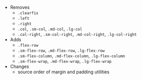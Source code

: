 
- Removes
  - `.clearfix`
  - `.left`
  - `.right`
  - `.col`, `.sm-col`, `.md-col`, `.lg-col`
  - `.col-right`, `.sm-col-right`, `.md-col-right`, `.lg-col-right`
- Adds
  - `.flex-row`
  - `.sm-flex-row`, `.md-flex-row`, `.lg-flex-row`
  - `.sm-flex-column`, `.md-flex-column`, `.lg-flex-column`
  - `.sm-flex-wrap`, `.md-flex-wrap`, `.lg-flex-wrap`
- Changes
  - source order of margin and padding utilities

